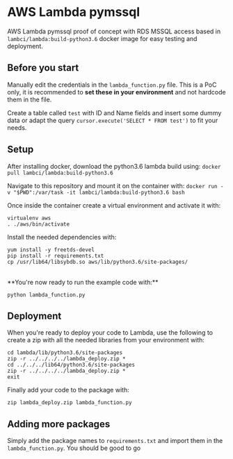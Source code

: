 # AWS Lambda pymssql

AWS Lambda pymssql proof of concept with RDS MSSQL access based in `lambci/lambda:build-python3.6` docker image for easy testing and deployment.

## Before you start
Manually edit the credentials in the `lambda_function.py` file.
This is a PoC only, it is recommended to **set these in your environment** and not hardcode them in the file.

Create a table called `test` with ID and Name fields and insert some dummy data or adapt the query `cursor.execute('SELECT * FROM test')` to fit your needs.


## Setup
After installing docker, download the python3.6 lambda build using:
`docker pull lambci/lambda:build-python3.6`

Navigate to this repository and mount it on the container with:
`docker run -v "$PWD":/var/task -it lambci/lambda:build-python3.6 bash`

Once inside the container create a virtual environment and activate it with:

```
virtualenv aws
. ./aws/bin/activate
```

Install the needed dependencies with:

```
yum install -y freetds-devel
pip install -r requirements.txt
cp /usr/lib64/libsybdb.so aws/lib/python3.6/site-packages/
```

<br>
**You're now ready to run the example code with:**

`python lambda_function.py`


## Deployment

When you're ready to deploy your code to Lambda, use the following to create a zip with all the needed libraries from your environment with:

```
cd lambda/lib/python3.6/site-packages
zip -r ../../../../lambda_deploy.zip *
cd ../../../lib64/python3.6/site-packages
zip -r ../../../../lambda_deploy.zip *
exit
```

Finally add your code to the package with:
```
zip lambda_deploy.zip lambda_function.py
```


## Adding more packages
Simply add the package names to `requirements.txt` and import them in the `lambda_function.py`. You should be good to go